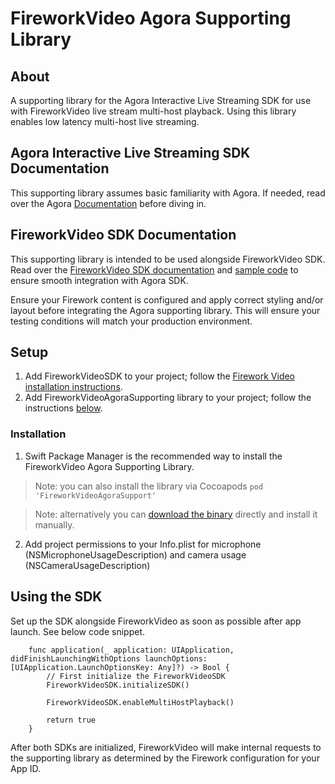 # FireworkVideo Agora Supporting Library

## About

A supporting library for the Agora Interactive Live Streaming SDK for use with FireworkVideo live stream multi-host playback. Using this library enables low latency multi-host live streaming.

## Agora Interactive Live Streaming SDK Documentation

This supporting library assumes basic familiarity with Agora. If needed, read over the Agora [Documentation](https://docs.agora.io/en/Interactive%20Broadcast/landing-page) before diving in.

## FireworkVideo SDK Documentation

This supporting library is intended to be used alongside FireworkVideo SDK. Read over the [FireworkVideo SDK documentation](https://github.com/loopsocial/firework_ios_sdk#fireworkvideo) and [sample code](https://github.com/loopsocial/firework_ios_sdk/tree/main/FireworkVideoSample) to ensure smooth integration with Agora SDK.

Ensure your Firework content is configured and apply correct styling and/or layout before integrating the Agora supporting library. This will ensure your testing conditions will match your production environment.

## Setup

1. Add FireworkVideoSDK to your project; follow the [Firework Video installation instructions](https://github.com/loopsocial/firework_ios_sdk#readme).
2. Add FireworkVideoAgoraSupporting library to your project; follow the instructions [below](#installation).

### Installation

1. Swift Package Manager is the recommended way to install the FireworkVideo Agora Supporting Library.

> Note: you can also install the library via Cocoapods `pod 'FireworkVideoAgoraSupport'`

> Note: alternatively you can [download the binary](https://github.com/loopsocial/firework_ios_sdk_agora_support/releases/latest) directly and install it manually.

2. Add project permissions to your Info.plist for microphone (NSMicrophoneUsageDescription) and camera usage (NSCameraUsageDescription)

## Using the SDK

Set up the SDK alongside FireworkVideo as soon as possible after app launch. See below code snippet.

```
    func application(_ application: UIApplication, didFinishLaunchingWithOptions launchOptions: [UIApplication.LaunchOptionsKey: Any]?) -> Bool {
        // First initialize the FireworkVideoSDK
        FireworkVideoSDK.initializeSDK()

        FireworkVideoSDK.enableMultiHostPlayback()

        return true
    }
```

After both SDKs are initialized, FireworkVideo will make internal requests to the supporting library as determined by the Firework configuration for your App ID.
